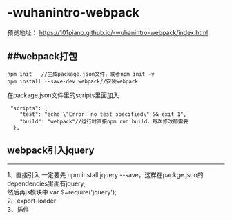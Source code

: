 # -wuhanintro-webpack
预览地址： https://101piano.github.io/-wuhanintro-webpack/index.html<br>

##webpack打包
----------------------------
```
npm init   //生成package.json文件，或者npm init -y
npm install --save-dev webpack//安装webpack
```
在package.json文件里的scripts里面加入
```
 "scripts": {
    "test": "echo \"Error: no test specified\" && exit 1",
    "build": "webpack"//运行时直接npm run build，每次修改都需要
  },
```
## webpack引入jquery
----------------------------
1、直接引入
一定要先  npm install jquery --save，这样在packge.json的dependencies里面有jquery,<br>
然后再js模块中  var $=require('jquery');<br>
2、export-loader<br>
3、插件<br>
